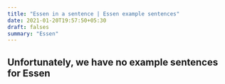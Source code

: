 ```yaml
---
title: "Essen in a sentence | Essen example sentences"
date: 2021-01-20T19:57:50+05:30
draft: falses
summary: "Essen"
---
```

## Unfortunately, we have no example sentences for Essen                 
